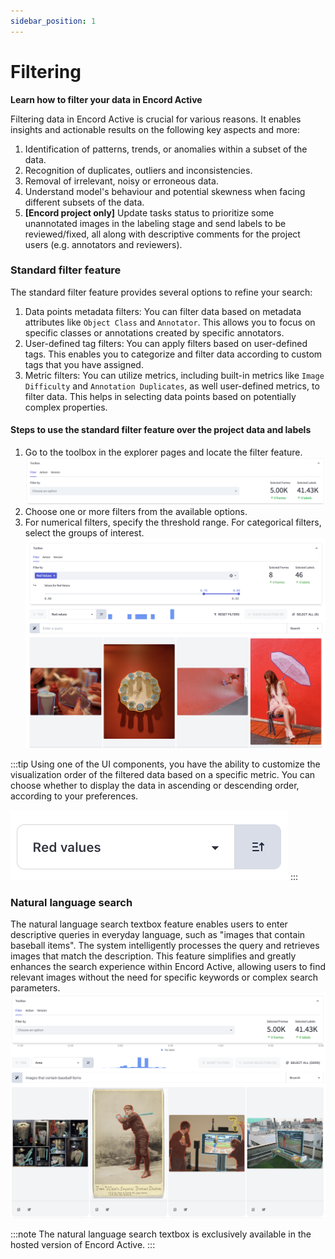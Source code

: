 ```yaml
---
sidebar_position: 1
---
```


# Filtering

**Learn how to filter your data in Encord Active**

Filtering data in Encord Active is crucial for various reasons.
It enables insights and actionable results on the following key aspects and more:
1. Identification of patterns, trends, or anomalies within a subset of the data.
2. Recognition of duplicates, outliers and inconsistencies.
3. Removal of irrelevant, noisy or erroneous data.
4. Understand model's behaviour and potential skewness when facing different subsets of the data. 
5. **[Encord project only]** Update tasks status to prioritize some unannotated images in the labeling stage and send labels to be reviewed/fixed, all along with descriptive comments for the project users (e.g. annotators and reviewers).

### Standard filter feature

The standard filter feature provides several options to refine your search:
1. Data points metadata filters: You can filter data based on metadata attributes like `Object Class` and `Annotator`.
   This allows you to focus on specific classes or annotations created by specific annotators.
2. User-defined tag filters: You can apply filters based on user-defined tags.
   This enables you to categorize and filter data according to custom tags that you have assigned.
3. Metric filters: You can utilize metrics, including built-in metrics like `Image Difficulty` and `Annotation Duplicates`, as well user-defined metrics, to filter data.
   This helps in selecting data points based on potentially complex properties. 


#### Steps to use the standard filter feature over the project data and labels
1. Go to the toolbox in the explorer pages and locate the filter feature.
  ![toolbox-filter-tab](../images/user-guide/toolbox-filter-tab.png)
2. Choose one or more filters from the available options.
3. For numerical filters, specify the threshold range. For categorical filters, select the groups of interest.
  ![toolbox-filter-by-high-red-values](../images/user-guide/toolbox-filter-by-high-red-values.png)

:::tip
Using one of the UI components, you have the ability to customize the visualization order of the filtered data based on a specific metric.
You can choose whether to display the data in ascending or descending order, according to your preferences.

![component-order-by](../images/user-guide/component-order-by.png)
:::

### Natural language search

The natural language search textbox feature enables users to enter descriptive queries in everyday language, such as "images that contain baseball items".
The system intelligently processes the query and retrieves images that match the description.
This feature simplifies and greatly enhances the search experience within Encord Active, allowing users to find relevant images without the need for specific keywords or complex search parameters.
![natural-language-search-example](../images/user-guide/natural-language-search-example.png)

:::note
The natural language search textbox is exclusively available in the hosted version of Encord Active.
:::

